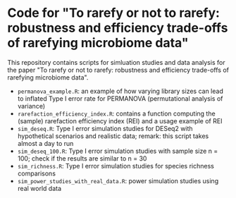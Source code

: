 # Code for "To rarefy or not to rarefy: robustness and efficiency trade-offs of rarefying microbiome data"

This repository contains scripts for simluation studies and data analysis for the paper "To rarefy or not to rarefy: robustness and efficiency trade-offs of rarefying microbiome data".


- `permanova_example.R`: an example of how varying library sizes can lead to inflated Type I error rate for PERMANOVA (permutational analysis of variance)
- `rarefaction_efficiency_index.R`: contains a function computing the (sample) rarefaction efficiency index (REI) and a usage example of REI
- `sim_deseq.R`: Type I error simulation studies for DESeq2 with hypothetical scenarios and realistic data; remark: this script takes almost a day to run
- `sim_deseq_100.R`: Type I error simulation studies with sample size n = 100; check if the results are similar to n = 30
- `sim_richness.R`: Type I error simulation studies for species richness comparisons
- `sim_power_studies_with_real_data.R`: power simulation studies using real world data
